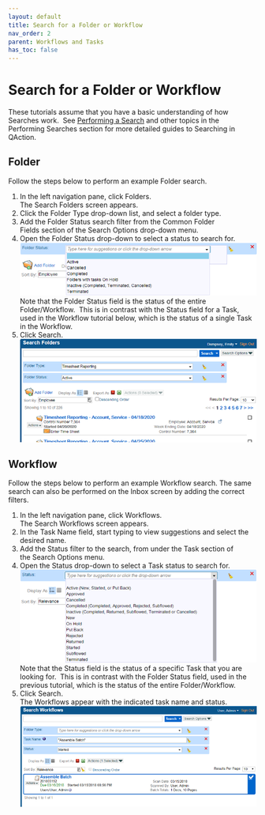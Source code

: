 ```yaml
---
layout: default
title: Search for a Folder or Workflow
nav_order: 2
parent: Workflows and Tasks
has_toc: false
---
```

# Search for a Folder or Workflow

These tutorials assume that you have a basic understanding of how Searches work.  See [Performing a Search](/docs/performing-searches/performing-a-search) and other topics in the Performing Searches section for more detailed guides to Searching in QAction.

## Folder
Follow the steps below to perform an example Folder search.

1. In the left navigation pane, click Folders.  
    The Search Folders screen appears.
2. Click the Folder Type drop-down list, and select a folder type.
3. Add the Folder Status search filter from the Common Folder Fields section of the Search Options drop-down menu.
4. Open the Folder Status drop-down to select a status to search for.  
    ![](/assets/images/folder-status-drop-down.png)  
    Note that the Folder Status field is the status of the entire Folder/Workflow.  This is in contrast with the Status field for a Task, used in the Workflow tutorial below, which is the status of a single Task in the Workflow.
5. Click Search.  
    ![](/assets/images/timesheet-search.png)

## Workflow

Follow the steps below to perform an example Workflow search. The same search can also be performed on the Inbox screen by adding the correct filters.

1. In the left navigation pane, click Workflows.  
    The Search Workflows screen appears.
2. In the Task Name field, start typing to view suggestions and select the desired name.
3. Add the Status filter to the search, from under the Task section of the Search Options menu.
4. Open the Status drop-down to select a Task status to search for.  
    ![Status Drop-Down List](/assets/images/task-status-drop-down.png "Status Drop-Down List")  
    Note that the Status field is the status of a specific Task that you are looking for.  This is in contrast with the Folder Status field, used in the previous tutorial, which is the status of the entire Folder/Workflow.
5. Click Search.  
    The Workflows appear with the indicated task name and status.  
    ![Assemble Batch Workflow Task at Started Status](/assets/images/assemble-batch-started-search.PNG "Assemble Batch Workflow Task at Started Status")